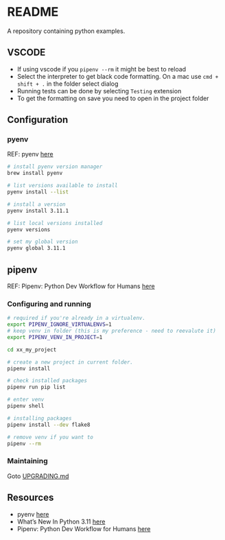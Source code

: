 # README

A repository containing python examples.  

## VSCODE

* If using vscode if you `pipenv --rm` it might be best to reload
* Select the interpreter to get black code formatting.  On a mac use `cmd + shift + .` in the folder select dialog
* Running tests can be done by selecting `Testing` extension
* To get the formatting on save you need to open in the project folder  

## Configuration

### pyenv

REF: pyenv [here](https://github.com/pyenv/pyenv)  

```sh
# install pyenv version manager
brew install pyenv

# list versions available to install
pyenv install --list

# install a version
pyenv install 3.11.1 

# list local versions installed
pyenv versions

# set my global version
pyenv global 3.11.1  
```

## pipenv

REF: Pipenv: Python Dev Workflow for Humans [here](https://pipenv.pypa.io/en/latest/)  

### Configuring and running

```sh
# required if you're already in a virtualenv.
export PIPENV_IGNORE_VIRTUALENVS=1 
# keep venv in folder (this is my preference - need to reevalute it)
export PIPENV_VENV_IN_PROJECT=1

cd xx_my_project

# create a new project in current folder.
pipenv install

# check installed packages
pipenv run pip list

# enter venv
pipenv shell

# installing packages
pipenv install --dev flake8  

# remove venv if you want to
pipenv --rm
```

### Maintaining

Goto [UPGRADING.md](./UPGRADING.md)  

## Resources

* pyenv [here](https://github.com/pyenv/pyenv)  
* What’s New In Python 3.11 [here](https://docs.python.org/3/whatsnew/3.11.html)  
* Pipenv: Python Dev Workflow for Humans [here](https://pipenv.pypa.io/en/latest/)  
